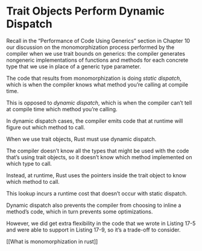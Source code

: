 # Trait Objects Perform Dynamic Dispatch

Recall in the “Performance of Code Using Generics” section in Chapter 10 our discussion on the monomorphization process performed by the compiler when we use trait bounds on generics: the compiler generates nongeneric implementations of functions and methods for each concrete type that we use in place of a generic type parameter.

The code that results from monomorphization is doing *static dispatch*, which is when the compiler knows what method you’re calling at compile time.

This is opposed to *dynamic dispatch*, which is when the compiler can’t tell at compile time which method you’re calling.

In dynamic dispatch cases, the compiler emits code that at runtime will figure out which method to call.



When we use trait objects, Rust must use dynamic dispatch.

The compiler doesn’t know all the types that might be used with the code that’s using trait objects, so it doesn’t know which method implemented on which type to call.

Instead, at runtime, Rust uses the pointers inside the trait object to know which method to call.

This lookup incurs a runtime cost that doesn’t occur with static dispatch.

Dynamic dispatch also prevents the compiler from choosing to inline a method’s code, which in turn prevents some optimizations.

However, we did get extra flexibility in the code that we wrote in Listing 17-5 and were able to support in Listing 17-9, so it’s a trade-off to consider.


[[What is monomorphization in rust]]

